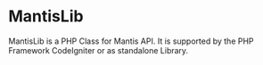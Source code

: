 MantisLib
=========

MantisLib is a PHP Class for Mantis API. It is supported by the PHP Framework CodeIgniter or as standalone Library.
